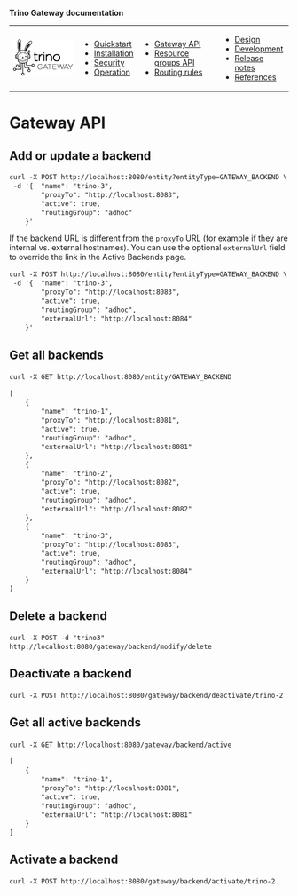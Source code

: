 **Trino Gateway documentation**

<table>
  <tr>
    <td>
      <img src="./assets/logos/trino-gateway-v.png"/>
    </td>
    <td>
      <ul>
        <li><a href="quickstart.md">Quickstart</a></li>
        <li><a href="installation.md">Installation</a></li>
        <li><a href="security.md">Security</a></li>
        <li><a href="operation.md">Operation</a></li>
      </ul>
    </td>
    <td>
      <ul>
        <li><a href="gateway-api.md">Gateway API</a></li>
        <li><a href="resource-groups-api.md">Resource groups API</a></li>
        <li><a href="routing-rules.md">Routing rules</a></li>
      </ul>
    </td>
    <td>
      <ul>
        <li><a href="design.md">Design</a></li>
        <li><a href="development.md">Development</a></li>
        <li><a href="release-notes.md">Release notes</a></li>
        <li><a href="references.md">References</a></li>
      </ul>
    </td>
  </tr>
</table>

# Gateway API

## Add or update a backend

```$xslt
curl -X POST http://localhost:8080/entity?entityType=GATEWAY_BACKEND \
 -d '{  "name": "trino-3",
        "proxyTo": "http://localhost:8083",
        "active": true,
        "routingGroup": "adhoc"
    }'
```

If the backend URL is different from the `proxyTo` URL (for example if they are
internal vs. external hostnames). You can use the optional `externalUrl` field
to override the link in the Active Backends page.

```$xslt
curl -X POST http://localhost:8080/entity?entityType=GATEWAY_BACKEND \
 -d '{  "name": "trino-3",
        "proxyTo": "http://localhost:8083",
        "active": true,
        "routingGroup": "adhoc",
        "externalUrl": "http://localhost:8084"
    }'
```

## Get all backends

`curl -X GET http://localhost:8080/entity/GATEWAY_BACKEND`
```$xslt
[
    {
        "name": "trino-1",
        "proxyTo": "http://localhost:8081",
        "active": true,
        "routingGroup": "adhoc",
        "externalUrl": "http://localhost:8081"
    },
    {
        "name": "trino-2",
        "proxyTo": "http://localhost:8082",
        "active": true,
        "routingGroup": "adhoc",
        "externalUrl": "http://localhost:8082"
    },
    {
        "name": "trino-3",
        "proxyTo": "http://localhost:8083",
        "active": true,
        "routingGroup": "adhoc",
        "externalUrl": "http://localhost:8084"
    }
]
```

## Delete a backend

```$xslt
curl -X POST -d "trino3" http://localhost:8080/gateway/backend/modify/delete
```

## Deactivate a backend

```$xslt
curl -X POST http://localhost:8080/gateway/backend/deactivate/trino-2
```

## Get all active backends

`curl -X GET http://localhost:8080/gateway/backend/active`

```
[
    {
        "name": "trino-1",
        "proxyTo": "http://localhost:8081",
        "active": true,
        "routingGroup": "adhoc",
        "externalUrl": "http://localhost:8081"
    }
]
```

## Activate a backend

`curl -X POST http://localhost:8080/gateway/backend/activate/trino-2`


